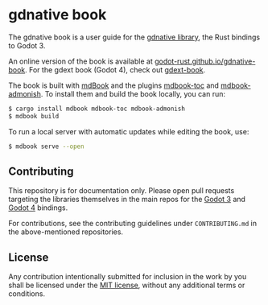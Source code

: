 # gdnative book

The gdnative book is a user guide for the [gdnative library][gdnative], the Rust bindings to Godot 3.

An online version of the book is available at [godot-rust.github.io/gdnative-book][book-web].
For the gdext book (Godot 4), check out [gdext-book].

The book is built with [mdBook] and the plugins [mdbook-toc] and [mdbook-admonish]. To install them and build the book locally, you can run:
```bash
$ cargo install mdbook mdbook-toc mdbook-admonish
$ mdbook build
```

To run a local server with automatic updates while editing the book, use:
```bash
$ mdbook serve --open
```


## Contributing

This repository is for documentation only. Please open pull requests targeting the libraries themselves in the main repos for the [Godot 3] and [Godot 4] bindings.

For contributions, see the contributing guidelines under `CONTRIBUTING.md` in the above-mentioned repositories.


## License

Any contribution intentionally submitted for inclusion in the work by you shall be licensed under the [MIT license], without any additional terms or conditions.

[gdnative]: https://github.com/godot-rust/gdnative
[book-web]: https://godot-rust.github.io/gdnative-book
[gdext-book]: https://github.com/godot-rust/book
[mdBook]: https://github.com/rust-lang-nursery/mdBook
[mdbook-toc]: https://github.com/badboy/mdbook-toc
[mdbook-admonish]: https://github.com/tommilligan/mdbook-admonish
[Godot 3]: https://github.com/godot-rust/gdnative
[Godot 4]: https://github.com/godot-rust/gdext
[MIT license]: LICENSE.md
